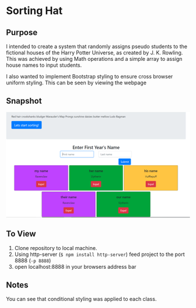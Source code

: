 # Sorting Hat

## Purpose

I intended to create a system that randomly assigns pseudo students to the fictional houses of the Harry Potter Universe, as created by J. K. Rowling. This was achieved by using Math operations and a simple array to assign house names to input students.

I also wanted to implement Bootstrap styling to ensure cross browser uniform styling. This can be seen by viewing the webpage

## Snapshot

![Screenshot of students](./Snapshot.PNG)

## To View

1. Clone repository to local machine.
1. Using http-server (`$ npm install http-server`) feed project to the port 8888 (`-p 8888`)
1. open localhost:8888 in your browsers address bar

## Notes

You can see that conditional styling was applied to each class.